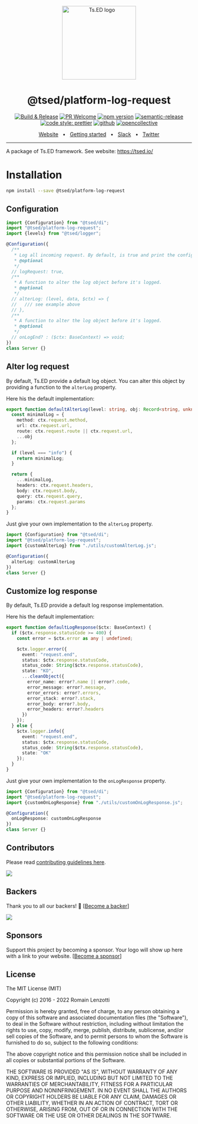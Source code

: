 <p style="text-align: center" align="center">
 <a href="https://tsed.io" target="_blank"><img src="https://tsed.io/tsed-og.png" width="200" alt="Ts.ED logo"/></a>
</p>

<div align="center">
   <h1>@tsed/platform-log-request</h1>

[![Build & Release](https://github.com/tsedio/tsed/workflows/Build%20&%20Release/badge.svg)](https://github.com/tsedio/tsed/actions?query=workflow%3A%22Build+%26+Release%22)
[![PR Welcome](https://img.shields.io/badge/PRs-welcome-brightgreen.svg)](https://github.com/tsedio/tsed/blob/master/CONTRIBUTING.md)
[![npm version](https://badge.fury.io/js/%40tsed%2Fcommon.svg)](https://badge.fury.io/js/%40tsed%2Fcommon)
[![semantic-release](https://img.shields.io/badge/%20%20%F0%9F%93%A6%F0%9F%9A%80-semantic--release-e10079.svg)](https://github.com/semantic-release/semantic-release)
[![code style: prettier](https://img.shields.io/badge/code_style-prettier-ff69b4.svg?style=flat-square)](https://github.com/prettier/prettier)
[![github](https://img.shields.io/static/v1?label=Github%20sponsor&message=%E2%9D%A4&logo=GitHub&color=%23fe8e86)](https://github.com/sponsors/romakita)
[![opencollective](https://img.shields.io/static/v1?label=OpenCollective%20sponsor&message=%E2%9D%A4&logo=OpenCollective&color=%23fe8e86)](https://opencollective.com/tsed)

</div>

<div align="center">
  <a href="https://tsed.io/">Website</a>
  <span>&nbsp;&nbsp;•&nbsp;&nbsp;</span>
  <a href="https://tsed.io/getting-started/">Getting started</a>
  <span>&nbsp;&nbsp;•&nbsp;&nbsp;</span>
  <a href="https://api.tsed.io/rest/slack/tsedio/tsed">Slack</a>
  <span>&nbsp;&nbsp;•&nbsp;&nbsp;</span>
  <a href="https://twitter.com/TsED_io">Twitter</a>
</div>

<hr />

A package of Ts.ED framework. See website: https://tsed.io/

# Installation

```bash
npm install --save @tsed/platform-log-request
```

## Configuration

```ts
import {Configuration} from "@tsed/di";
import "@tsed/platform-log-request";
import {levels} from "@tsed/logger";

@Configuration({
  /**
   * Log all incoming request. By default, is true and print the configured `logger.requestFields`.
   * @optional
   */
  // logRequest: true,
  /**
   * A function to alter the log object before it's logged.
   * @optional
   */
  // alterLog: (level, data, $ctx) => {
  //   /// see example above
  // },
  /**
   * A function to alter the log object before it's logged.
   * @optional
   */
  // onLogEnd? : ($ctx: BaseContext) => void;
})
class Server {}
```

## Alter log request

By default, Ts.ED provide a default log object. You can alter this object by providing a function to the `alterLog` property.

Here his the default implementation:

```typescript
export function defaultAlterLog(level: string, obj: Record<string, unknown>, ctx: BaseContext) {
  const minimalLog = {
    method: ctx.request.method,
    url: ctx.request.url,
    route: ctx.request.route || ctx.request.url,
    ...obj
  };

  if (level === "info") {
    return minimalLog;
  }

  return {
    ...minimalLog,
    headers: ctx.request.headers,
    body: ctx.request.body,
    query: ctx.request.query,
    params: ctx.request.params
  };
}
```

Just give your own implementation to the `alterLog` property.

```typescript
import {Configuration} from "@tsed/di";
import "@tsed/platform-log-request";
import {customAlterLog} from "./utils/customAlterLog.js";

@Configuration({
  alterLog: customAlterLog
})
class Server {}
```

## Customize log response

By default, Ts.ED provide a default log response implementation.

Here his the default implementation:

```typescript
export function defaultLogResponse($ctx: BaseContext) {
  if ($ctx.response.statusCode >= 400) {
    const error = $ctx.error as any | undefined;

    $ctx.logger.error({
      event: "request.end",
      status: $ctx.response.statusCode,
      status_code: String($ctx.response.statusCode),
      state: "KO",
      ...cleanObject({
        error_name: error?.name || error?.code,
        error_message: error?.message,
        error_errors: error?.errors,
        error_stack: error?.stack,
        error_body: error?.body,
        error_headers: error?.headers
      })
    });
  } else {
    $ctx.logger.info({
      event: "request.end",
      status: $ctx.response.statusCode,
      status_code: String($ctx.response.statusCode),
      state: "OK"
    });
  }
}
```

Just give your own implementation to the `onLogResponse` property.

```typescript
import {Configuration} from "@tsed/di";
import "@tsed/platform-log-request";
import {customOnLogResponse} from "./utils/customOnLogResponse.js";

@Configuration({
  onLogResponse: customOnLogResponse
})
class Server {}
```

## Contributors

Please read [contributing guidelines here](https://tsed.io/contributing.html).

<a href="https://github.com/tsedio/tsed/graphs/contributors"><img src="https://opencollective.com/tsed/contributors.svg?width=890" /></a>

## Backers

Thank you to all our backers! 🙏 [[Become a backer](https://opencollective.com/tsed#backer)]

<a href="https://opencollective.com/tsed#backers" target="_blank"><img src="https://opencollective.com/tsed/tiers/backer.svg?width=890"></a>

## Sponsors

Support this project by becoming a sponsor. Your logo will show up here with a link to your website. [[Become a sponsor](https://opencollective.com/tsed#sponsor)]

## License

The MIT License (MIT)

Copyright (c) 2016 - 2022 Romain Lenzotti

Permission is hereby granted, free of charge, to any person obtaining a copy of this software and associated documentation files (the "Software"), to deal in the Software without restriction, including without limitation the rights to use, copy, modify, merge, publish, distribute, sublicense, and/or sell copies of the Software, and to permit persons to whom the Software is furnished to do so, subject to the following conditions:

The above copyright notice and this permission notice shall be included in all copies or substantial portions of the Software.

THE SOFTWARE IS PROVIDED "AS IS", WITHOUT WARRANTY OF ANY KIND, EXPRESS OR IMPLIED, INCLUDING BUT NOT LIMITED TO THE WARRANTIES OF MERCHANTABILITY, FITNESS FOR A PARTICULAR PURPOSE AND NONINFRINGEMENT. IN NO EVENT SHALL THE AUTHORS OR COPYRIGHT HOLDERS BE LIABLE FOR ANY CLAIM, DAMAGES OR OTHER LIABILITY, WHETHER IN AN ACTION OF CONTRACT, TORT OR OTHERWISE, ARISING FROM, OUT OF OR IN CONNECTION WITH THE SOFTWARE OR THE USE OR OTHER DEALINGS IN THE SOFTWARE.
